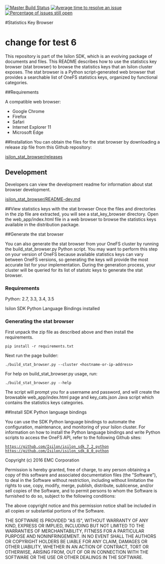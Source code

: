 [![Master Build Status](https://travis-ci.org/Isilon/isilon_stat_browser.svg?branch=master)](https://travis-ci.org/Isilon/isilon_stat_browser)
[![Average time to resolve an issue](http://isitmaintained.com/badge/resolution/isilon/isilon_stat_browser.svg)](http://isitmaintained.com/project/isilon/isilon_stat_browser "Average time to resolve an issue")
[![Percentage of issues still open](http://isitmaintained.com/badge/open/isilon/isilon_stat_browser.svg)](http://isitmaintained.com/project/isilon/isilon_stat_browser "Percentage of issues still open")

#Statistics Key Browser

# change for test 6

This repository is part of the Isilon SDK, which is an evolving package of documents and files. This README describes how to use the statistics key browser (stat browser) to browse the statistics keys that an Isilon cluster exposes. The stat browser is a Python script-generated web browser that provides a searchable list of OneFS statistics keys, organized by functional categories.

##Requirements

A compatible web browser:

* Google Chrome
* Firefox
* Safari
* Internet Explorer 11
* Microsoft Edge

##Installation
You can obtain the files for the stat browser by downloading a release zip file from this Github repository:

[isilon\_stat\_browser/releases](../../releases)

## Development

Developers can view the development readme for information about stat browser development.

[isilon\_stat\_browser/README-dev.md](README-dev.md)


##View statistics keys with the stat browser
Once the files and directories in the zip file are extracted, you will see a stat_key_browser directory. Open the web_app/index.html file in a web browser to browse the statistics keys available in the distribution package.

##Generate the stat browser

You can also generate the stat browser from your OneFS cluster by running the build\_stat\_browser.py Python script. You may want to perform this step on your version of OneFS because available statistics keys can vary between OneFS versions, so generating the keys will provide the most accurate list for your implementation. During the generation process, your cluster will be queried for its list of statistc keys to generate the stat browser.

### Requirements
Python: 2.7, 3.3, 3.4, 3.5

Isilon SDK Python Language Bindings installed

### Generating the stat browser

First unpack the zip file as described above and then install the requirements.

`pip install -r requirements.txt`

Next run the page builder:

`./build_stat_browser.py --cluster <hostname-or-ip-address>`

For help on build\_stat\_browser.py usage, run:

`./build_stat_browser.py --help`

The script will prompt you for a username and password, and will create the browsable web\_app/index.html page and key\_cats.json Java script which contains the statistics keys categories.

##Install SDK Python language bindings

You can use the SDK Python language bindings to automate the configuration, maintenance, and monitoring of your Isilon cluster. For information on how to install the Python language bindings and write Python scripts to access the OneFS API, refer to the following Github sites:

[`https://github.com/Isilon/isilon_sdk_7_2_python`](https://github.com/Isilon/isilon_sdk_7_2_python)
[`https://github.com/Isilon/isilon_sdk_8_0_python`](https://github.com/Isilon/isilon_sdk_8_0_python)


Copyright (c) 2016 EMC Corporation

Permission is hereby granted, free of charge, to any person obtaining a copy
of this software and associated documentation files (the "Software"), to deal
in the Software without restriction, including without limitation the rights
to use, copy, modify, merge, publish, distribute, sublicense, and/or sell
copies of the Software, and to permit persons to whom the Software is
furnished to do so, subject to the following conditions:

The above copyright notice and this permission notice shall be included in all
copies or substantial portions of the Software.

THE SOFTWARE IS PROVIDED "AS IS", WITHOUT WARRANTY OF ANY KIND, EXPRESS OR
IMPLIED, INCLUDING BUT NOT LIMITED TO THE WARRANTIES OF MERCHANTABILITY,
FITNESS FOR A PARTICULAR PURPOSE AND NONINFRINGEMENT. IN NO EVENT SHALL THE
AUTHORS OR COPYRIGHT HOLDERS BE LIABLE FOR ANY CLAIM, DAMAGES OR OTHER
LIABILITY, WHETHER IN AN ACTION OF CONTRACT, TORT OR OTHERWISE, ARISING FROM,
OUT OF OR IN CONNECTION WITH THE SOFTWARE OR THE USE OR OTHER DEALINGS IN THE
SOFTWARE.
